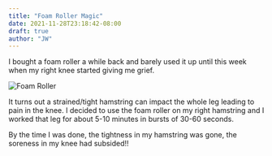 ```yaml
---
title: "Foam Roller Magic"
date: 2021-11-28T23:18:42-08:00
draft: true
author: "JW"
---
```


I bought a foam roller a while back and barely used it up until this week when my right knee started giving me grief.

![Foam Roller](/foam-roller.jpg)


<!--more-->



It turns out a strained/tight hamstring can impact the whole leg leading to pain in the knee. I decided to use the foam roller on my right hamstring and I worked that leg for about 5-10 minutes in bursts of 30-60 seconds.

By the time I was done, the tightness in my hamstring was gone, the soreness in my knee had subsided!!
